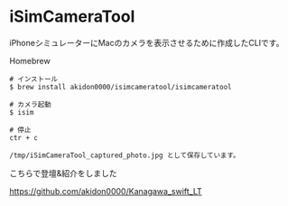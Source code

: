 # iSimCameraTool
iPhoneシミュレーターにMacのカメラを表示させるために作成したCLIです。

Homebrew

```
# インストール
$ brew install akidon0000/isimcameratool/isimcameratool

# カメラ起動
$ isim

# 停止
ctr + c

/tmp/iSimCameraTool_captured_photo.jpg として保存しています。
```

こちらで登壇&紹介をしました

https://github.com/akidon0000/Kanagawa_swift_LT
